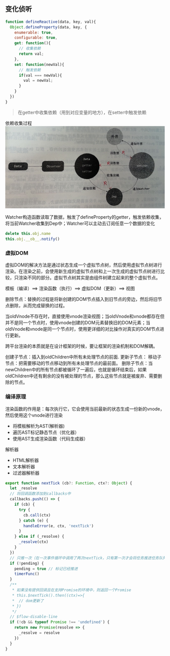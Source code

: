<!--
 * @Author: atdow
 * @Date: 2022-02-10 21:36:03
 * @LastEditors: null
 * @LastEditTime: 2022-03-07 21:49:01
 * @Description: file description
-->
## 变化侦听
```js
function defineReactive(data, key, val){
  Object.defineProperty(data, key, {
    enumerable: true,
    configurable: true,
    get: function(){
      // 收集依赖
      return val;
    },
    set: function(newVal){
      // 触发依赖
      if(val === newVal){
        val = newVal;
      }
    }
  })
}
```
> 在getter中收集依赖（用到对应变量的地方），在setter中触发依赖

依赖收集过程
![依赖收集](./img/depCollection.png)

Watcher构造函数读取了数据，触发了defineProperty的getter，触发依赖收集，将当前Watcher收集到Dep中；Watcher可以主动去订阅任意一个数据的变化

```js
delete this.obj.name
this.obj.__ob__.notify()
```

### 虚拟DOM

虚拟DOM的解决方法是通过状态生成一个虚拟节点树，然后使用虚拟节点树进行渲染。在渲染之前，会使用新生成的虚拟节点树和上一次生成的虚拟节点树进行比较，只渲染不同的部分。虚拟节点树其实是由组件树建立起来的整个虚拟节点。

模板（编译）==> 渲染函数（执行）==> 虚拟DOM（更新）==> 视图

删除节点：替换的过程是将新创建的DOM节点插入到旧节点的旁边，然后将旧节点删除，从而完成替换的过程。

当oldVnode不存在时，直接使用vnode渲染视图；当oldVnode和vnode都存在但并不是同一个节点时，使用vnode创建的DOM元素替换旧的DOM元素；当oldVnode和vnode是同一个节点时，使用更详细的对比操作对真实的DOM节点进行更新。

跨平台渲染的本质就是在设计框架的时候，要让框架的渲染机制和DOM解耦。

创建子节点：插入到oldChildren中所有未处理节点的前面.
更新子节点：
移动子节点：把需要移动的节点移动到所有未处理节点的最前面。
删除子节点：当newChildren中的所有节点都被循环了一遍后，也就是循环结束后，如果oldChildren中还有剩余的没有被处理的节点，那么这些节点就是被废弃、需要删除的节点。

### 编译原理

渲染函数的作用是：每次执行它，它会使用当前最新的状态生成一份新的vnode，然后使用这个vnode进行渲染
- 将模板解析为AST(解析器)
- 遍历AST标记静态节点（优化器）
- 使用AST生成渲染函数（代码生成器）

解析器
- HTML解析器
- 文本解析器
- 过滤器解析器


```js
export function nextTick (cb?: Function, ctx?: Object) {
  let _resolve
  // 将回调函数添加到callbacks中
  callbacks.push(() => {
    if (cb) {
      try {
        cb.call(ctx)
      } catch (e) {
        handleError(e, ctx, 'nextTick')
      }
    } else if (_resolve) {
      _resolve(ctx)
    }
  })
  // 只推一次（在一次事件循环中调用了两次nextTick，只有第一次才会将任务推进任务队列，第二次只会改变callbacks，因为中执行的是callbacks）
  if (!pending) {
    pending = true // 标记已经推进
    timerFunc()
  }
  /**
   * 如果没有提供回调且在支持Promise的环境中，则返回一个Promise
   * this.$nextTick().then((ctx)=>{
   *  // dom更新了
   * })
   */
  // $flow-disable-line
  if (!cb && typeof Promise !== 'undefined') {
    return new Promise(resolve => {
      _resolve = resolve
    })
  }
}
```